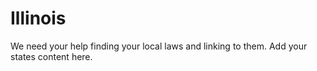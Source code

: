 # Illinois

We need your help finding your local laws and linking to them. Add your states content here.